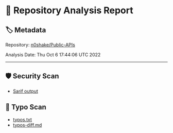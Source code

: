 # 🧪 Repository Analysis Report

## 🏷️ Metadata

Repository:
[n0shake/Public-APIs](https://github.com/n0shake/Public-APIs)

Analysis Date:
Thu Oct  6 17:44:06 UTC 2022

---

## 🛡️ Security Scan

- [Sarif output](./security)

## 🚫 Typo Scan

- [typos.txt](./typos.txt)
- [typos-diff.md](./typos-diff.md)

